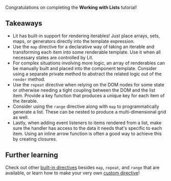 Congratulations on completing the **Working with Lists** tutorial!

## Takeaways

- Lit has built-in support for rendering iterables! Just place arrays, sets,
  maps, or generators directly into the template expression.
- Use the `map` directive for a declarative way of taking an iterable and
  transforming each item into some renderable template. Use it when all
  necessary states are controlled by Lit.
- For complex situations involving more logic, an array of renderables can be
  manually built and placed into the component template. Consider using a
  separate private method to abstract the related logic out of the `render`
  method.
- Use the `repeat` directive when relying on the DOM nodes for some state or
  otherwise needing a tight coupling between the DOM and the list item. Provide
  a key function that produces a unique key for each item of the iterable.
- Consider using the `range` directive along with `map` to programmatically
  generate a list. These can be nested to produce a multi-dimensional grid as
  well.
- Lastly, when adding event listeners to items rendered from a list, make sure
  the handler has access to the data it needs that's specific to each item.
  Using an inline arrow function is often a good way to achieve this by creating
  closures.

## Further learning

Check out other [built-in directives](/docs/templates/directives/) besides
`map`, `repeat`, and `range` that are available, or learn how to make your very
own [custom directive](/docs/templates/custom-directives/)!

<!-- TODO(augustinekim) Add callout to virtualizer for handling big lists
     when it lands -->
